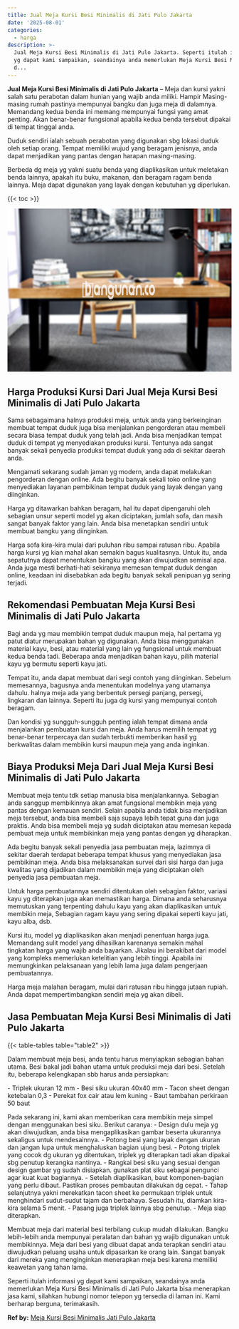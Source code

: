 ```yaml
---
title: Jual Meja Kursi Besi Minimalis di Jati Pulo Jakarta
date: '2025-08-01'
categories:
  - harga
description: >-
  Jual Meja Kursi Besi Minimalis di Jati Pulo Jakarta. Seperti itulah informasi
  yg dapat kami sampaikan, seandainya anda memerlukan Meja Kursi Besi Minimalis
  d...
---
```


**Jual Meja Kursi Besi Minimalis di Jati Pulo Jakarta** – Meja dan kursi yakni salah satu perabotan dalam hunian yang wajib anda miliki. Hampir Masing-masing rumah pastinya mempunyai bangku dan juga meja di dalamnya. Memandang kedua benda ini memang mempunyai fungsi yang amat penting. Akan benar-benar fungsional apabila kedua benda tersebut dipakai di tempat tinggal anda.

Duduk sendiri ialah sebuah perabotan yang digunakan sbg lokasi duduk oleh setiap orang. Tempat memiliki wujud yang beragam jenisnya, anda dapat menjadikan yang pantas dengan harapan masing-masing.

Berbeda dg meja yg yakni suatu benda yang diaplikasikan untuk meletakan benda lainnya, apakah itu buku, makanan, dan beragam ragam benda lainnya. Meja dapat digunakan yang layak dengan kebutuhan yg diperlukan.

{{< toc >}}

![Jual Meja Kursi Besi Minimalis di Jati Pulo Jakarta](/images/jual-meja-besi-murah10.png)

## Harga Produksi Kursi Dari Jual Meja Kursi Besi Minimalis di Jati Pulo Jakarta

Sama sebagaimana halnya produksi meja, untuk anda yang berkeinginan membuat tempat duduk juga bisa menjalankan pengorderan atau membeli secara biasa tempat duduk yang telah jadi. Anda bisa menjadikan tempat duduk di tempat yg menyediakan produksi kursi. Tentunya ada sangat banyak sekali penyedia produksi tempat duduk yang ada di sekitar daerah anda.

Mengamati sekarang sudah jaman yg modern, anda dapat melakukan pengorderan dengan online. Ada begitu banyak sekali toko online yang menyediakan layanan pembikinan tempat duduk yang layak dengan yang diinginkan.

Harga yg ditawarkan bahkan beragam, hal itu dapat dipengaruhi oleh sebagian unsur seperti model yg akan diciptakan, jumlah sofa, dan masih sangat banyak faktor yang lain. Anda bisa menetapkan sendiri untuk membuat bangku yang diinginkan.

Harga sofa kira-kira mulai dari puluhan ribu sampai ratusan ribu. Apabila harga kursi yg kian mahal akan semakin bagus kualitasnya. Untuk itu, anda sepatutnya dapat menentukan bangku yang akan diwujudkan semisal apa. Anda juga mesti berhati-hati sekiranya memesan tempat duduk dengan online, keadaan ini disebabkan ada begitu banyak sekali penipuan yg sering terjadi.

## Rekomendasi Pembuatan Meja Kursi Besi Minimalis di Jati Pulo Jakarta

Bagi anda yg mau membikin tempat duduk maupun meja, hal pertama yg patut diatur merupakan bahan yg digunakan. Anda bisa menggunakan material kayu, besi, atau material yang lain yg fungsional untuk membuat kedua benda tadi. Beberapa anda menjadikan bahan kayu, pilih material kayu yg bermutu seperti kayu jati.

Tempat itu, anda dapat membuat dari segi contoh yang diinginkan. Sebelum memesannya, bagusnya anda menentukan modelnya yang utamanya dahulu. halnya meja ada yang berbentuk persegi panjang, persegi, lingkaran dan lainnya. Seperti itu juga dg kursi yang mempunyai contoh beragam.

Dan kondisi yg sungguh-sungguh penting ialah tempat dimana anda menjalankan pembuatan kursi dan meja. Anda harus memilih tempat yg benar-benar terpercaya dan sudah terbukti memberikan hasil yg berkwalitas dalam membikin kursi maupun meja yang anda inginkan.

## Biaya Produksi Meja Dari Jual Meja Kursi Besi Minimalis di Jati Pulo Jakarta

Membuat meja tentu tdk setiap manusia bisa menjalankannya. Sebagian anda sanggup membikinnya akan amat fungsional membikin meja yang pantas dengan kemauan sendiri. Selain apabila anda tidak bisa menjadikan meja tersebut, anda bisa membeli saja supaya lebih tepat guna dan juga praktis. Anda bisa membeli meja yg sudah diciptakan atau memesan kepada pembuat meja untuk membikinkan meja yang pantas dengan yg diharapkan.

Ada begitu banyak sekali penyedia jasa pembuatan meja, lazimnya di sekitar daerah terdapat beberapa tempat khusus yang menyediakan jasa pembikinan meja. Anda bisa melaksanakan survei dari sisi harga dan juga kwalitas yang dijadikan dalam membikin meja yang diciptakan oleh penyedia jasa pembuatan meja.

Untuk harga pembuatannya sendiri ditentukan oleh sebagian faktor, variasi kayu yg diterapkan juga akan memastikan harga. Dimana anda seharusnya memutuskan yang terpenting dahulu kayu yang akan diaplikasikan untuk membikin meja, Sebagian ragam kayu yang sering dipakai seperti kayu jati, kayu alba, dsb.

Kursi itu, model yg diaplikasikan akan menjadi penentuan harga juga. Memandang sulit model yang dihasilkan karenanya semakin mahal tingkatan harga yang wajib anda bayarkan. Jikalau ini berakibat dari model yang kompleks memerlukan ketelitian yang lebih tinggi. Apabila ini memungkinkan pelaksanaan yang lebih lama juga dalam pengerjaan pembuatannya.

Harga meja malahan beragam, mulai dari ratusan ribu hingga jutaan rupiah. Anda dapat mempertimbangkan sendiri meja yg akan dibeli.

## Jasa Pembuatan Meja Kursi Besi Minimalis di Jati Pulo Jakarta

{{< table-tables table="table2" >}}

Dalam membuat meja besi, anda tentu harus menyiapkan sebagian bahan utama. Besi bakal jadi bahan utama untuk produksi meja dari besi. Setelah itu, beberapa kelengkapan sbb harus anda persiapkan:

\- Triplek ukuran 12 mm - Besi siku ukuran 40x40 mm - Tacon sheet dengan ketebalan 0,3 - Perekat fox cair atau lem kuning - Baut tambahan perkiraan 50 baut

Pada sekarang ini, kami akan memberikan cara membikin meja simpel dengan menggunakan besi siku. Berikut caranya: - Design dulu meja yg akan diwujudkan, anda bisa mengaplikasikan gambar beserta ukurannya sekaligus untuk mendesainnya. - Potong besi yang layak dengan ukuran dan jangan lupa untuk menghaluskan bagian ujung besi. - Potong triplek yang cocok dg ukuran yg ditentukan, triplek yg diterapkan tadi akan dipakai sbg penutup kerangka nantinya. - Rangkai besi siku yang sesuai dengan design gambar yg sudah disiapkan. gunakan plat siku sebagai pengunci agar kuat kuat bagiannya. - Setelah diaplikasikan, baut komponen-bagian yang perlu dibaut. Pastikan proses pembautan dilakukan dg cepat. - Tahap selanjutnya yakni merekatkan tacon sheet ke permukaan triplek untuk menghindari sudut-sudut tajam dan berbahaya. Sesudah itu, diamkan kira-kira selama 5 menit. - Pasang juga triplek lainnya sbg penutup. - Meja siap diterapkan.

Membuat meja dari material besi terbilang cukup mudah dilakukan. Bangku lebih-lebih anda mempunyai peralatan dan bahan yg wajib digunakan untuk membikinnya. Meja dari besi yang dibuat dapat anda terapkan sendiri atau diwujudkan peluang usaha untuk dipasarkan ke orang lain. Sangat banyak dari mereka yang menginginkan menerapkan meja besi karena memiliki keawetan yang tahan lama.

Seperti itulah informasi yg dapat kami sampaikan, seandainya anda memerlukan Meja Kursi Besi Minimalis di Jati Pulo Jakarta bisa menerapkan jasa kami, silahkan hubungi nomor telepon yg tersedia di laman ini. Kami berharap berguna, terimakasih.

**Ref by:** [Meja Kursi Besi Minimalis Jati Pulo Jakarta](https://id.wikipedia.org/wiki/Meja)
